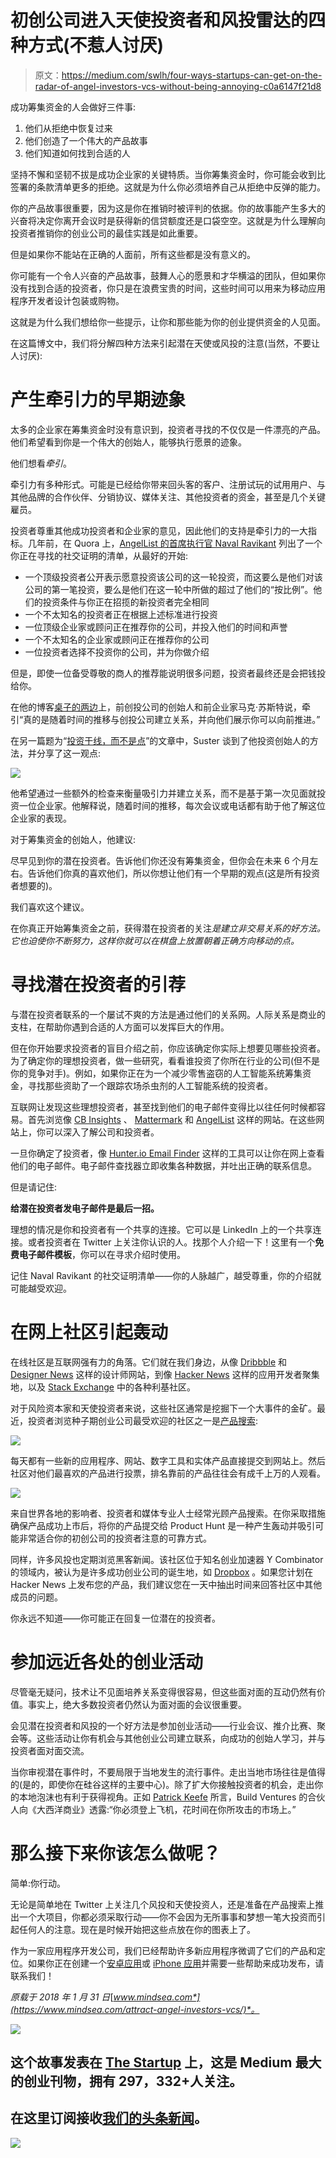 # 初创公司进入天使投资者和风投雷达的四种方式(不惹人讨厌)

> 原文：<https://medium.com/swlh/four-ways-startups-can-get-on-the-radar-of-angel-investors-vcs-without-being-annoying-c0a6147f21d8>

成功筹集资金的人会做好三件事:

1.  他们从拒绝中恢复过来
2.  他们创造了一个伟大的产品故事
3.  他们知道如何找到合适的人

坚持不懈和坚韧不拔是成功企业家的关键特质。当你筹集资金时，你可能会收到比签署的条款清单更多的拒绝。这就是为什么你必须培养自己从拒绝中反弹的能力。

你的产品故事很重要，因为这是你在推销时被评判的依据。你的故事能产生多大的兴奋将决定你离开会议时是获得新的信贷额度还是口袋空空。这就是为什么理解向投资者推销你的创业公司的最佳实践是如此重要。

但是如果你不能站在正确的人面前，所有这些都是没有意义的。

你可能有一个令人兴奋的产品故事，鼓舞人心的愿景和才华横溢的团队，但如果你没有找到合适的投资者，你只是在浪费宝贵的时间，这些时间可以用来为移动应用程序开发者设计包装或购物。

这就是为什么我们想给你一些提示，让你和那些能为你的创业提供资金的人见面。

在这篇博文中，我们将分解四种方法来引起潜在天使或风投的注意(当然，不要让人讨厌):

# 产生牵引力的早期迹象

太多的企业家在筹集资金时没有意识到，投资者寻找的不仅仅是一件漂亮的产品。他们希望看到你是一个伟大的创始人，能够执行愿景的迹象。

他们想看*牵引*。

牵引力有多种形式。可能是已经给你带来回头客的客户、注册试玩的试用用户、与其他品牌的合作伙伴、分销协议、媒体关注、其他投资者的资金，甚至是几个关键雇员。

投资者尊重其他成功投资者和企业家的意见，因此他们的支持是牵引力的一大指标。几年前，在 Quora 上，[AngelList 的首席执行官 Naval Ravikant](https://www.quora.com/What-is-good-social-proof/answer/Naval-Ravikant) 列出了一个你正在寻找的社交证明的清单，从最好的开始:

*   一个顶级投资者公开表示愿意投资该公司的这一轮投资，而这要么是他们对该公司的第一笔投资，要么是他们在这一轮中所做的超过了他们的“按比例”。他们的投资条件与你正在招揽的新投资者完全相同
*   一个不太知名的投资者正在根据上述标准进行投资
*   一位顶级企业家或顾问正在推荐你的公司，并投入他们的时间和声誉
*   一个不太知名的企业家或顾问正在推荐你的公司
*   一位投资者选择不投资你的公司，并为你做介绍

但是，即使一位备受尊敬的商人的推荐能说明很多问题，投资者最终还是会把钱投给你。

在他的博客[桌子的两边](https://bothsidesofthetable.com/)上，前创投公司的创始人和前企业家马克·苏斯特说，牵引“真的是随着时间的推移与创投公司建立关系，并向他们展示你可以向前推进。”

在另一篇题为“[投资于线，而不是点](https://bothsidesofthetable.com/invest-in-lines-not-dots-611f36491d73)”的文章中，Suster 谈到了他投资创始人的方法，并分享了这一观点:

![](img/cf48975a43aba8fb96c70c8c0b9d56c4.png)

他希望通过一些额外的检查来衡量吸引力并建立关系，而不是基于第一次见面就投资一位企业家。他解释说，随着时间的推移，每次会议或电话都有助于他了解这位企业家的表现。

对于筹集资金的创始人，他建议:

尽早见到你的潜在投资者。告诉他们你还没有筹集资金，但你会在未来 6 个月左右。告诉他们你真的喜欢他们，所以你想让他们有一个早期的观点(这是所有投资者想要的)。

我们喜欢这个建议。

在你真正开始筹集资金之前，获得潜在投资者的关注*是建立非交易关系的好方法。它也迫使你不断努力，这样你就可以在棋盘上放置朝着正确方向移动的点。*

# 寻找潜在投资者的引荐

与潜在投资者联系的一个屡试不爽的方法是通过他们的关系网。人际关系是商业的支柱，在帮助你遇到合适的人方面可以发挥巨大的作用。

但在你开始要求投资者的盲目介绍之前，你应该确定你实际上想要见哪些投资者。为了确定你的理想投资者，做一些研究，看看谁投资了你所在行业的公司(但不是你的竞争对手)。例如，如果你正在为一个减少零售盗窃的人工智能系统筹集资金，寻找那些资助了一个跟踪农场杀虫剂的人工智能系统的投资者。

互联网让发现这些理想投资者，甚至找到他们的电子邮件变得比以往任何时候都容易。首先浏览像 [CB Insights](https://www.cbinsights.com/) 、 [Mattermark](http://mattermark.com/) 和 [AngelList](https://angel.co/) 这样的网站。在这些网站上，你可以深入了解公司和投资者。

一旦你确定了投资者，像 [Hunter.io Email Finder](http://hunter.io/) 这样的工具可以让你在网上查看他们的电子邮件。电子邮件查找器立即收集各种数据，并吐出正确的联系信息。

但是请记住:

**给潜在投资者发电子邮件是最后一招。**

理想的情况是你和投资者有一个共享的连接。它可以是 LinkedIn 上的一个共享连接。或者投资者在 Twitter 上关注你认识的人。找那个人介绍一下！这里有一个**免费电子邮件模板**，你可以在寻求介绍时使用。

记住 Naval Ravikant 的社交证明清单——你的人脉越广，越受尊重，你的介绍就可能越受欢迎。

# 在网上社区引起轰动

在线社区是互联网强有力的角落。它们就在我们身边，从像 [Dribbble](https://dribbble.com/) 和 [Designer News](https://www.designernews.co/) 这样的设计师网站，到像 [Hacker News](https://news.ycombinator.com/) 这样的应用开发者聚集地，以及 [Stack Exchange](https://stackexchange.com/) 中的各种利基社区。

对于风险资本家和天使投资者来说，这些社区通常是挖掘下一个大事件的金矿。最近，投资者浏览种子期创业公司最受欢迎的社区之一是[产品搜索](https://producthunt.com/):

![](img/e463a524aa3b8a87d87f66ff44c3b518.png)

每天都有一些新的应用程序、网站、数字工具和实体产品直接提交到网站上。然后社区对他们最喜欢的产品进行投票，排名靠前的产品往往会有成千上万的人观看。

![](img/796b36f58eea438f8f00c60d5f6023f0.png)

来自世界各地的影响者、投资者和媒体专业人士经常光顾产品搜索。在你采取措施确保产品成功上市后，将你的产品提交给 Product Hunt 是一种产生轰动并吸引可能非常适合你的初创公司的投资者注意的可靠方式。

同样，许多风投也定期浏览黑客新闻。该社区位于知名创业加速器 Y Combinator 的领域内，被认为是许多成功创业公司的诞生地，如 [Dropbox](https://news.ycombinator.com/item?id=8863) 。如果您计划在 Hacker News 上发布您的产品，我们建议您在一天中抽出时间来回答社区中其他成员的问题。

你永远不知道——你可能正在回复一位潜在的投资者。

# 参加远近各处的创业活动

尽管毫无疑问，技术让不见面培养关系变得很容易，但这些面对面的互动仍然有价值。事实上，绝大多数投资者仍然认为面对面的会议很重要。

会见潜在投资者和风投的一个好方法是参加创业活动——行业会议、推介比赛、聚会等。这些活动让你有机会与其他创业公司建立联系，向成功的创始人学习，并与投资者面对面交流。

当你审视潜在事件时，不要局限于当地发生的流行事件。走出当地市场往往是值得的(是的，即使你在硅谷这样的主要中心)。除了扩大你接触投资者的机会，走出你的本地泡沫也有利于获得视角。正如 [Patrick Keefe](http://www.atlanticbusinessmagazine.net/article/failure-to-launch/) 所言，Build Ventures 的合伙人向《大西洋商业》透露:“你必须登上飞机，花时间在你所攻击的市场上。”

# 那么接下来你该怎么做呢？

简单:你行动。

无论是简单地在 Twitter 上关注几个风投和天使投资人，还是准备在产品搜索上推出一个大项目，你都必须采取行动——你不会因为无所事事和梦想一笔大投资而引起任何人的注意。现在是时候开始把这些点放在你的图表上了。

作为一家应用程序开发公司，我们已经帮助许多新应用程序微调了它们的产品和定位。如果你正在创建一个[安卓应用](https://www.mindsea.com/android-development/)或 [iPhone 应用](https://www.mindsea.com/ios-development/)并需要一些帮助来成功发布，请联系我们！

*原载于 2018 年 1 月 31 日*[*www.mindsea.com*](https://www.mindsea.com/attract-angel-investors-vcs/)*。*

![](img/731acf26f5d44fdc58d99a6388fe935d.png)

## 这个故事发表在 [The Startup](https://medium.com/swlh) 上，这是 Medium 最大的创业刊物，拥有 297，332+人关注。

## 在这里订阅接收[我们的头条新闻](http://growthsupply.com/the-startup-newsletter/)。

![](img/731acf26f5d44fdc58d99a6388fe935d.png)